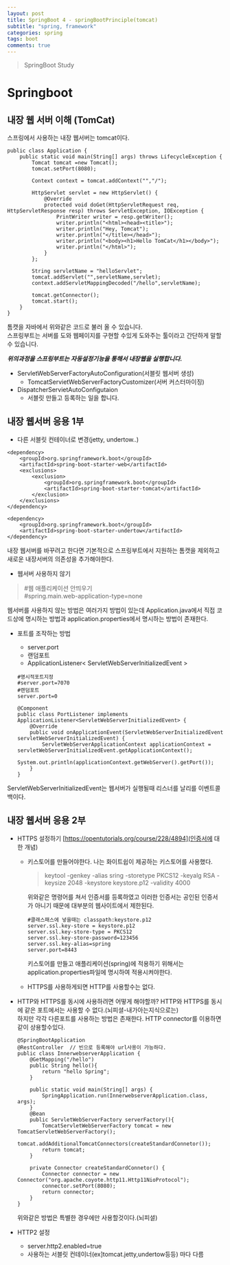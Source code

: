 ```yaml
---
layout: post
title: SpringBoot 4 - springBootPrinciple(tomcat)
subtitle: "spring, framework"
categories: spring
tags: boot
comments: true
---
```

> SpringBoot Study

# Springboot

## 내장 웹 서버 이해 (TomCat)
  스프링에서 사용하는 내장 웹서버는 tomcat이다. 

  ```
  public class Application {
      public static void main(String[] args) throws LifecycleException {
          Tomcat tomcat =new Tomcat();
          tomcat.setPort(8080);

          Context context = tomcat.addContext("","/");

          HttpServlet servlet = new HttpServlet() {
              @Override
              protected void doGet(HttpServletRequest req, HttpServletResponse resp) throws ServletException, IOException {
                  PrintWriter writer = resp.getWriter();
                  writer.println("<html><head><title>");
                  writer.println("Hey, Tomcat");
                  writer.println("</title></head>");
                  writer.println("<body><h1>Hello TomCat</h1></body>");
                  writer.println("</html>");
              }
          };

          String servletName = "helloServlet";
          tomcat.addServlet("",servletName,servlet);
          context.addServletMappingDecoded("/hello",servletName);

          tomcat.getConnector();
          tomcat.start();
      }
  }
  ```
  톰캣을 자바에서 위와같은 코드로 불러 올 수 있습니다.  
  스프링부트는 서버를 도와 웹페이지를 구현할 수있게 도와주는 툴이라고 간단하게 말할 수 있습니다.  

  ***위의과정을 스프링부트는 자동설정기능을 통해서 내장웹을 실행합니다.***  

  * ServletWebServerFactoryAutoConfiguration(서블릿 웹서버 생성)
    * TomcatServietWebServerFactoryCustomizer(서버 커스터마이징)
  * DispatcherServietAutoConfigutaion
    * 서블릿 만들고 등록하는 일을 합니다.

## 내장 웹서버 응용 1부
  * 다른 서블릿 컨테이너로 변경(jetty, undertow..)
  ```
  <dependency>
      <groupId>org.springframework.boot</groupId>
      <artifactId>spring-boot-starter-web</artifactId>
      <exclusions>
          <exclusion>
              <groupId>org.springframework.boot</groupId>
              <artifactId>spring-boot-starter-tomcat</artifactId>
          </exclusion>
      </exclusions>
  </dependency>

  <dependency>
      <groupId>org.springframework.boot</groupId>
      <artifactId>spring-boot-starter-undertow</artifactId>
  </dependency>  
  ```
  내장 웹서버를 바꾸려고 한다면 기본적으로 스프링부트에서 지원하는 톰캣을 제외하고 새로운 내장서버의 의존성을 추가해야한다.

  * 웹서버 사용하지 않기
  >#웹 애플리케이션 안띄우기  
  #spring.main.web-application-type=none  

  웹서버를 사용하지 않는 방법은 여러가지 방법이 있는데 Application.java에서 직접 코드상에 명시하는 방법과 application.properties에서 명시하는 방법이 존재한다.

  * 포트를 조작하는 방법
    * server.port
    * 랜덤포트
    * ApplicationListener< ServletWebServerInitializedEvent >
    ```
    #명시적포트지정
    #server.port=7070
    #랜덤포트
    server.port=0
    ```

    ```
    @Component
    public class PortListener implements ApplicationListener<ServletWebServerInitializedEvent> {
        @Override
        public void onApplicationEvent(ServletWebServerInitializedEvent servletWebServerInitializedEvent) {
            ServletWebServerApplicationContext applicationContext = servletWebServerInitializedEvent.getApplicationContext();
            System.out.println(applicationContext.getWebServer().getPort());
        }
    }
    ```
  ServletWebServerInitializedEvent는 웹서버가 실행될때 리스너를 날리를 이벤트콜백이다. 

## 내장 웹서버 응용 2부
  * HTTPS 설정하기
    [https://opentutorials.org/course/228/4894](인증서에 대한 개념)
    * 키스토어를 만들어야한다. 
      나는 화이트쉽이 제공하는 키스토어를 사용했다.
      >keytool -genkey  -alias sring  -storetype PKCS12  -keyalg RSA  -keysize 2048  -keystore keystore.p12  -validity 4000

      위와같은 명령어를 쳐서 인증서를 등록하였고 이러한 인증서는 공인된 인증서가 아니기 때문에 대부분의 웹사이트에서 제한된다.   
      ```
      #클래스패스에 넣을때는 classpath:keystore.p12
      server.ssl.key-store = keystore.p12
      server.ssl.key-store-type = PKCS12
      server.ssl.key-store-password=123456
      server.ssl.key-alias=spring
      server.port=8443      
      ```
      키스토어를 만들고 애플리케이션(spring)에 적용하기 위해서는 application.properties파일에 명시하여 적용시켜야한다.

    * HTTPS를 사용하게되면 HTTP를 사용할수는 없다.

  * HTTP와 HTTPS를 동시에 사용하려면 어떻게 해야할까?
    HTTP와 HTTPS를 동시에 같은 포트에서는 사용할 수 없다.(뇌피셜-내가아는지식으로는)  
    하지만 각각 다른포트를 사용하는 방법은 존재한다. HTTP connector를 이용하면 같이 상용할수있다. 
    ```
    @SpringBootApplication
    @RestController  // 빈으로 등록해야 url사용이 가능하다.
    public class InnerwebserverApplication {
        @GetMapping("/hello")
        public String hello(){
            return "hello Spring";
        }

        public static void main(String[] args) {
            SpringApplication.run(InnerwebserverApplication.class, args);
        }
        @Bean
        public ServletWebServerFactory serverFactory(){
            TomcatServletWebServerFactory tomcat = new TomcatServletWebServerFactory();
            tomcat.addAdditionalTomcatConnectors(createStandardConnetor());
            return tomcat;
        }

        private Connector createStandardConnetor() {
            Connector connector = new Connector("org.apache.coyote.http11.Http11NioProtocol");
            connector.setPort(8080);
            return connector;
        }
    }
    ```
    위와같은 방법은 특별한 경우에만 사용할것이다.(뇌피셜)

  * HTTP2 설정
    * server.http2.enabled=true
    * 사용하는 서블릿 컨테이너(ex]tomcat.jetty,undertow등등) 마다 다름